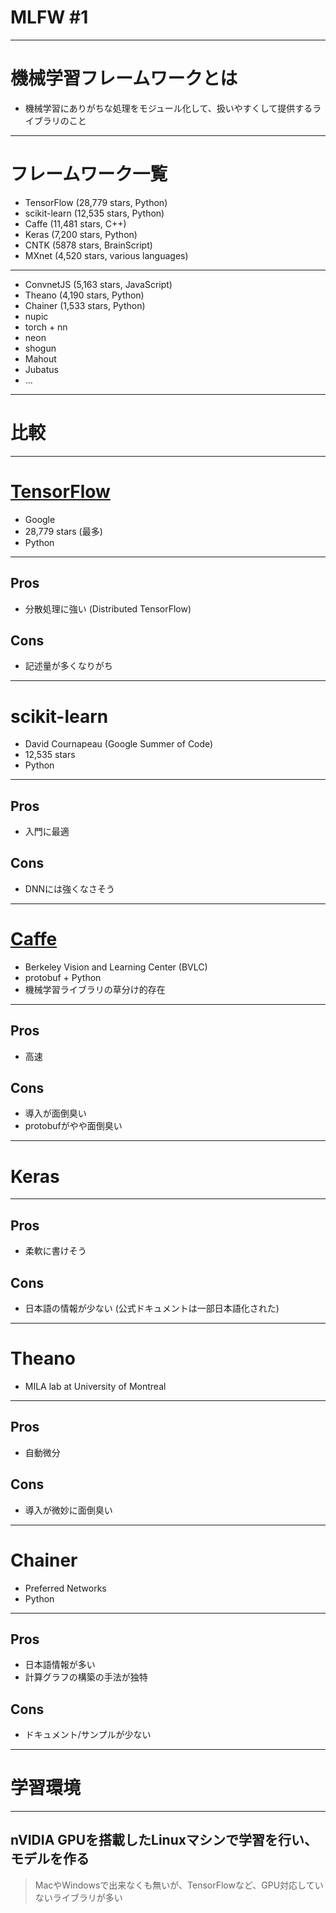 # MLFW #1
---

# 機械学習フレームワークとは

- 機械学習にありがちな処理をモジュール化して、扱いやすくして提供するライブラリのこと

---

# フレームワーク一覧

- TensorFlow (28,779 stars, Python)
- scikit-learn (12,535 stars, Python)
- Caffe (11,481 stars, C++)
- Keras (7,200 stars, Python)
- CNTK (5878 stars, BrainScript)
- MXnet (4,520 stars, various languages)

---

- ConvnetJS (5,163 stars, JavaScript)
- Theano (4,190 stars, Python)
- Chainer (1,533 stars, Python)
- nupic
- torch + nn
- neon
- shogun
- Mahout
- Jubatus
- ...

---

# 比較

---

# [TensorFlow](https://github.com/tensorflow/tensorflow)

- Google
- 28,779 stars (最多)
- Python

---

## Pros

- 分散処理に強い (Distributed TensorFlow)

## Cons

- 記述量が多くなりがち

---

# scikit-learn

- ​David Cournapeau (Google Summer of Code)
- 12,535 stars
- Python

---

## Pros

- 入門に最適

## Cons

- DNNには強くなさそう

---

# [Caffe](https://github.com/BVLC/caffe)

- Berkeley Vision and Learning Center (BVLC)
- protobuf + Python
- 機械学習ライブラリの草分け的存在

---

## Pros

- 高速

## Cons

- 導入が面倒臭い
- protobufがやや面倒臭い

---

# Keras

---

## Pros

- 柔軟に書けそう

## Cons

- 日本語の情報が少ない (公式ドキュメントは一部日本語化された)

---

# Theano

- MILA lab at University of Montreal

---

## Pros

- 自動微分

## Cons

- 導入が微妙に面倒臭い

---

# Chainer

- Preferred Networks
- Python

---

## Pros

- 日本語情報が多い
- 計算グラフの構築の手法が独特

## Cons

- ドキュメント/サンプルが少ない

---

# 学習環境

---

## nVIDIA GPUを搭載したLinuxマシンで学習を行い、モデルを作る

> MacやWindowsで出来なくも無いが、TensorFlowなど、GPU対応していないライブラリが多い
